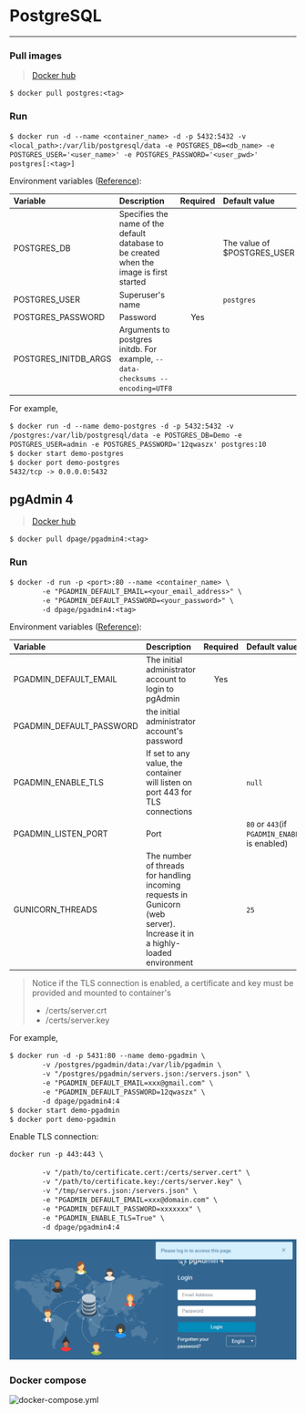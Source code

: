 # PostgreSQL
---

### Pull images

> [Docker hub](https://hub.docker.com/_/postgres)

```
$ docker pull postgres:<tag>
```
 
### Run

```
$ docker run -d --name <container_name> -d -p 5432:5432 -v <local_path>:/var/lib/postgresql/data -e POSTGRES_DB=<db_name> -e POSTGRES_USER='<user_name>' -e POSTGRES_PASSWORD='<user_pwd>' postgres[:<tag>]
```

Environment variables ([Reference](https://github.com/GoogleCloudPlatform/postgresql-docker/blob/master/9/README.md#environment-variables)):

| Variable | Description | Required | Default value | 
|:---------|:------------|:--------:|:--------------|
| POSTGRES_DB | Specifies the name of the default database to be created when the image is first started |  | The value of $POSTGRES_USER | 
| POSTGRES_USER | Superuser's name | | `postgres` | 
| POSTGRES_PASSWORD | Password | Yes | |
| POSTGRES_INITDB_ARGS | Arguments to postgres initdb. For example, `--data-checksums --encoding=UTF8` |  | |




For example, 

```
$ docker run -d --name demo-postgres -d -p 5432:5432 -v /postgres:/var/lib/postgresql/data -e POSTGRES_DB=Demo -e POSTGRES_USER=admin -e POSTGRES_PASSWORD='12qwaszx' postgres:10
$ docker start demo-postgres
$ docker port demo-postgres
5432/tcp -> 0.0.0.0:5432
```


## pgAdmin 4


> [Docker hub](https://hub.docker.com/r/dpage/pgadmin4/)

```
$ docker pull dpage/pgadmin4:<tag> 
```

### Run 

```
$ docker -d run -p <port>:80 --name <container_name> \
        -e "PGADMIN_DEFAULT_EMAIL=<your_email_address>" \
        -e "PGADMIN_DEFAULT_PASSWORD=<your_password>" \
        -d dpage/pgadmin4:<tag>
```

Environment variables ([Reference](https://hub.docker.com/r/dpage/pgadmin4/)):

| Variable | Description | Required | Default value | 
|:---------|:------------|:--------:|:--------------|
| PGADMIN_DEFAULT_EMAIL | The initial administrator account to login to pgAdmin | Yes | |
| PGADMIN_DEFAULT_PASSWORD | the initial administrator account's password | | |
| PGADMIN_ENABLE_TLS | If set to any value, the container will listen on port 443 for TLS connections | | `null` |
| PGADMIN_LISTEN_PORT | Port | | `80` or `443`(if `PGADMIN_ENABLE_TLS` is enabled) |
| GUNICORN_THREADS | The number of threads for handling incoming requests in Gunicorn (web server). Increase it in a highly-loaded environment | | `25` |


> Notice if the TLS connection is enabled, a certificate and key must be provided and mounted to container's 
> - /certs/server.crt 
> - /certs/server.key



For example,

```
$ docker run -d -p 5431:80 --name demo-pgadmin \
        -v /postgres/pgadmin/data:/var/lib/pgadmin \
        -v "/postgres/pgadmin/servers.json:/servers.json" \
        -e "PGADMIN_DEFAULT_EMAIL=xxx@gmail.com" \
        -e "PGADMIN_DEFAULT_PASSWORD=12qwaszx" \
        -d dpage/pgadmin4:4
$ docker start demo-pgadmin
$ docker port demo-pgadmin 
```

Enable TLS connection:

```
docker run -p 443:443 \
        
        -v "/path/to/certificate.cert:/certs/server.cert" \
        -v "/path/to/certificate.key:/certs/server.key" \
        -v "/tmp/servers.json:/servers.json" \
        -e "PGADMIN_DEFAULT_EMAIL=xxx@domain.com" \
        -e "PGADMIN_DEFAULT_PASSWORD=xxxxxxx" \
        -e "PGADMIN_ENABLE_TLS=True" \
        -d dpage/pgadmin4:4
```


![](assets/001.png)


### Docker compose

![docker-compose.yml](https://github.com/KarateJB/Dockerfiles/blob/master/PostgreSQL/docker-compose.yml)





